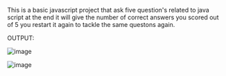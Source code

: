 This is a basic javascript project that ask five question's related to java script at the end it will give the number of correct answers you scored out of 5 you restart it again to tackle the same questons again.








OUTPUT:


![image](https://github.com/user-attachments/assets/623829a7-1f7d-4a85-8e78-60f0b0df4864)

![image](https://github.com/user-attachments/assets/4e8d3174-f514-4919-82bd-060b81e4113b)

